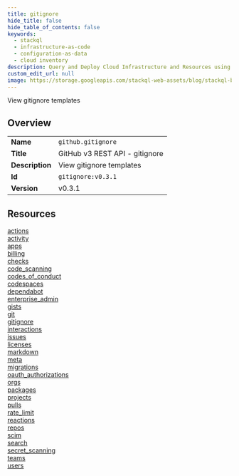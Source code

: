 ```yaml
---
title: gitignore
hide_title: false
hide_table_of_contents: false
keywords:
  - stackql
  - infrastructure-as-code
  - configuration-as-data
  - cloud inventory
description: Query and Deploy Cloud Infrastructure and Resources using SQL
custom_edit_url: null
image: https://storage.googleapis.com/stackql-web-assets/blog/stackql-blog-post-featured-image.png
---
```

View gitignore templates  
    

## Overview
<table><tbody>
<tr><td><b>Name</b></td><td><code>github.gitignore</code></td></tr>
<tr><td><b>Title</b></td><td>GitHub v3 REST API - gitignore</td></tr>
<tr><td><b>Description</b></td><td>View gitignore templates</td></tr>
<tr><td><b>Id</b></td><td><code>gitignore:v0.3.1</code></td></tr>
<tr><td><b>Version</b></td><td>v0.3.1</td></tr>
</tbody></table>

## Resources
<div class="row">
<div class="providerDocColumn">
<a href="/docs/providers/github/gitignore/actions">actions</a><br />
<a href="/docs/providers/github/gitignore/activity">activity</a><br />
<a href="/docs/providers/github/gitignore/apps">apps</a><br />
<a href="/docs/providers/github/gitignore/billing">billing</a><br />
<a href="/docs/providers/github/gitignore/checks">checks</a><br />
<a href="/docs/providers/github/gitignore/code_scanning">code_scanning</a><br />
<a href="/docs/providers/github/gitignore/codes_of_conduct">codes_of_conduct</a><br />
<a href="/docs/providers/github/gitignore/codespaces">codespaces</a><br />
<a href="/docs/providers/github/gitignore/dependabot">dependabot</a><br />
<a href="/docs/providers/github/gitignore/enterprise_admin">enterprise_admin</a><br />
<a href="/docs/providers/github/gitignore/gists">gists</a><br />
<a href="/docs/providers/github/gitignore/git">git</a><br />
<a href="/docs/providers/github/gitignore/gitignore">gitignore</a><br />
<a href="/docs/providers/github/gitignore/interactions">interactions</a><br />
<a href="/docs/providers/github/gitignore/issues">issues</a><br />
<a href="/docs/providers/github/gitignore/licenses">licenses</a><br />
</div>
<div class="providerDocColumn">
<a href="/docs/providers/github/gitignore/markdown">markdown</a><br />
<a href="/docs/providers/github/gitignore/meta">meta</a><br />
<a href="/docs/providers/github/gitignore/migrations">migrations</a><br />
<a href="/docs/providers/github/gitignore/oauth_authorizations">oauth_authorizations</a><br />
<a href="/docs/providers/github/gitignore/orgs">orgs</a><br />
<a href="/docs/providers/github/gitignore/packages">packages</a><br />
<a href="/docs/providers/github/gitignore/projects">projects</a><br />
<a href="/docs/providers/github/gitignore/pulls">pulls</a><br />
<a href="/docs/providers/github/gitignore/rate_limit">rate_limit</a><br />
<a href="/docs/providers/github/gitignore/reactions">reactions</a><br />
<a href="/docs/providers/github/gitignore/repos">repos</a><br />
<a href="/docs/providers/github/gitignore/scim">scim</a><br />
<a href="/docs/providers/github/gitignore/search">search</a><br />
<a href="/docs/providers/github/gitignore/secret_scanning">secret_scanning</a><br />
<a href="/docs/providers/github/gitignore/teams">teams</a><br />
<a href="/docs/providers/github/gitignore/users">users</a><br />
</div>
</div>
